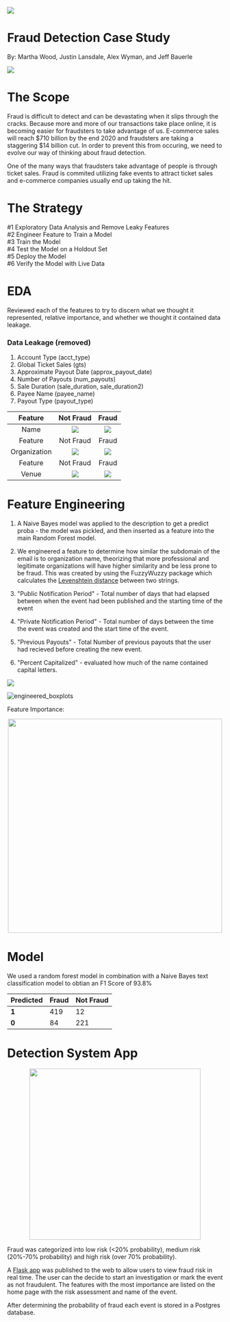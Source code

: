 

![](images/fraud-fraud-everywhere-l0k73s.jpg)


# Fraud Detection Case Study

By: Martha Wood, Justin Lansdale, Alex Wyman, and Jeff Bauerle

![](https://www.lacera.com/about_lacera/img/FraudAlert-april-2019.jpg)

<!---![](https://www.mercuryinsurance.com/assets/images/blog-images/cyber-fraud-protection.jpg)--->

# The Scope

Fraud is difficult to detect and can be devastating when it slips through the cracks. Because more and more of our transactions take place online, it is becoming easier for fraudsters to take advantage of us. E-commerce sales will reach $710 billion by the end 2020 and fraudsters are taking a staggering $14 billion cut.  In order to prevent this from occuring, we need to evolve our way of thinking about fraud detection.

One of the many ways that fraudsters take advantage of people is through ticket sales.  Fraud is commited utilizing fake events to attract ticket sales and e-commerce companies usually end up taking the hit.  

# The Strategy

#1 Exploratory Data Analysis and Remove Leaky Features
<br>
#2 Engineer Feature to Train a Model
<br>
#3 Train the Model
<br>
#4 Test the Model on a Holdout Set
<br>
#5 Deploy the Model
<br>
#6 Verify the Model with Live Data

# EDA

Reviewed each of the features to try to discern what we thought it represented, relative importance, and whether we thought it contained data leakage. 


### Data Leakage (removed)
1. Account Type (acct_type)
2. Global Ticket Sales (gts)
3. Approximate Payout Date (approx_payout_date)
4. Number of Payouts (num_payouts)
5. Sale Duration (sale_duration, sale_duration2)
6. Payee Name (payee_name)
7. Payout Type (payout_type)

| Feature | Not Fraud                   | Fraud              |
:-----------------------------:|:------------------:|:------:|
 Name    |![](images/not_fraud_name.png) | ![](images/fraud_name.png) |
| Feature | Not Fraud                   | Fraud              |
 Organization    |![](images/not_fraud_org.png) | ![](images/fraud_org.png) |
| Feature | Not Fraud                   | Fraud              |
 Venue    |![](images/not_fraud_venue.png) | ![](images/fraud_venue.png) |

# Feature Engineering



1. A Naive Bayes model was applied to the description to get a predict proba - the model was pickled, and then inserted as a feature into the main Random Forest model.

2. We engineered a feature to determine how similar the subdomain of the email is to organization name, theorizing that more professional and legitimate organizations will have higher similarity and be less prone to be fraud. This was created by using the FuzzyWuzzy package which calculates the [Levenshtein distance](https://en.wikipedia.org/wiki/Levenshtein_distance) between two strings.

3. "Public Notification Period" - Total number of days that had elapsed between when the event had been published and the starting time of the event

4. "Private Notification Period" - Total number of days between the time the event was created and the start time of the event.

5. "Previous Payouts" - Total Number of previous payouts that the user had recieved before creating the new event.

6. "Percent Capitalized" - evaluated how much of the name contained capital letters. 

![](https://raw.githubusercontent.com/woodmc10/fraud-detection-case-study/master/images/cruisecontrol_fraud.png?token=AH6VOJXQ6YD5KXZZFCUTUVK7MTWYI)

![engineered_boxplots](images/boxplots_new.png)

Feature Importance:
<p align="center">
<img src="images/feature_importance.png"  height="500" width="500" />
</p>

# Model



We used a random forest model in combination with a Naive Bayes text classification model to obtian an F1 Score of 93.8% 




Predicted | Fraud | Not Fraud
---------|----------|---------
 **1** | 419 | 12
 **0**| 84 | 221

# Detection System App

<p align="center">
<img src="images/Profit_Curve.png"  height="400" width="400" />
</p>

Fraud was categorized into low risk (<20% probability), medium risk (20%-70% probability) and high risk (over 70% probability). 

A [Flask app](http://ec2-34-213-246-20.us-west-2.compute.amazonaws.com:8105) was published to the web to allow users to view fraud risk in real time. The user can the decide to start an investigation or mark the event as not fraudulent. The features with the most importance are listed on the home page with the risk assessment and name of the event. 

After determining the probability of fraud each event is stored in a Postgres database. 





